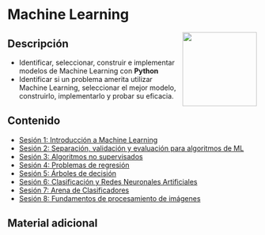 # Machine Learning

<img src="https://yt3.googleusercontent.com/lZY_MNkC7nYjjR_hVTik6-fRLX1oXNG_rEFRL5hO6V_eUZ_gQ_Q2jfeUwVodY6MoqmapblHnuIk=s900-c-k-c0x00ffffff-no-rj" align="right" height="150" width="150">

## Descripción
- Identificar, seleccionar, construir e implementar modelos de Machine Learning con **Python**
- Identificar si un problema amerita utilizar Machine Learning, seleccionar el mejor modelo, construirlo, implementarlo y probar su eficacia.  

## Contenido

 - [Sesión 1: Introducción a Machine Learning ](./Sesion01/README.md)
 - [Sesión 2: Separación, validación y evaluación para algoritmos de ML ](./Sesion-02)
 - [Sesión 3: Algoritmos no supervisados ](./Sesion-03)
 - [Sesión 4: Problemas de regresión ](./Sesion-04)
 - [Sesión 5: Árboles de decisión ](./Sesion-05)
 - [Sesión 6: Clasificación y Redes Neuronales Artificiales ](./Sesion-06)
 - [Sesión 7: Arena de Clasificadores ](./Sesion-07)
 - [Sesión 8: Fundamentos de procesamiento de imágenes ](./Sesion-08)

## Material adicional

